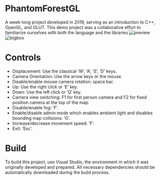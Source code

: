 # PhantomForestGL
A week-long project developed in 2019, serving as an introduction to C++, OpenGL, and GLUT. This demo project was a collaborative effort to familiarize ourselves with both the language and the libraries
![preview](https://github.com/user-attachments/assets/ebd868fc-174c-4c50-9ff6-897abb569b13)
![bigboo](https://github.com/user-attachments/assets/a852ca0b-871c-4c68-abd2-675c73596ae1)

# Controls
- Displacement: Use the classical ‘W’, ‘A’, ‘S’, ‘D’ keys.
- Camera Orientation: Use the arrow keys or the mouse.
- Disable/enable mouse camera rotation: space bar.
- Up: Use the right click or ‘E’ key.
- Down: Use the left click or ‘Q’ key.
- Camera view switching: F1 for first person camera and F2 for fixed position camera at the top of the map.
- Disable/enable fog: ‘F’.
- Enable/disable admin mode which enables ambient light and disables bounding map collisions: ‘G’.
- Increase/decrease movement speed: ‘F’.
- Exit: ‘Esc’.

# Build
To build this project, use Visual Studio, the environment in which it was originally developed and prepared. All necessary dependencies should be automatically downloaded during the build process.
